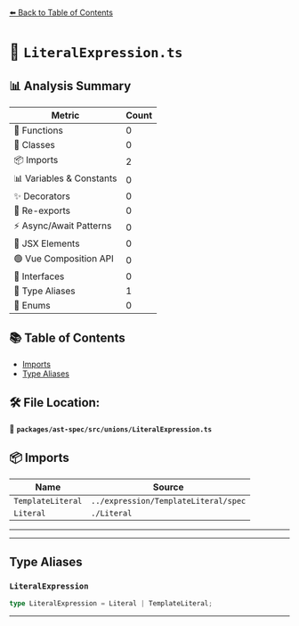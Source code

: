 [⬅️ Back to Table of Contents](../../../../index.md)

# 📄 `LiteralExpression.ts`

## 📊 Analysis Summary

| Metric | Count |
|--------|-------|
| 🔧 Functions | 0 |
| 🧱 Classes | 0 |
| 📦 Imports | 2 |
| 📊 Variables & Constants | 0 |
| ✨ Decorators | 0 |
| 🔄 Re-exports | 0 |
| ⚡ Async/Await Patterns | 0 |
| 💠 JSX Elements | 0 |
| 🟢 Vue Composition API | 0 |
| 📐 Interfaces | 0 |
| 📑 Type Aliases | 1 |
| 🎯 Enums | 0 |

## 📚 Table of Contents

- [Imports](#imports)
- [Type Aliases](#type-aliases)

## 🛠️ File Location:
📂 **`packages/ast-spec/src/unions/LiteralExpression.ts`**

## 📦 Imports

| Name | Source |
|------|--------|
| `TemplateLiteral` | `../expression/TemplateLiteral/spec` |
| `Literal` | `./Literal` |


---


---

## Type Aliases

### `LiteralExpression`

```ts
type LiteralExpression = Literal | TemplateLiteral;
```


---